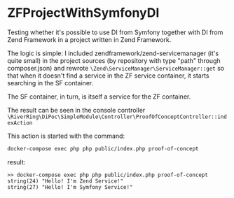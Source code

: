 # ZFProjectWithSymfonyDI 
                                    
Testing whether it's possible to use DI from Symfony together with DI from Zend Framework in a project written in Zend Framework.

The logic is simple: I included zendframework/zend-servicemanager (it's quite small) in the project sources (by repository with type "path" through composer.json) and rewrote ```\Zend\ServiceManager\ServiceManager::get``` so that when it doesn't find a service in the ZF service container, it starts searching in the SF container.

The SF container, in turn, is itself a service for the ZF container.
                                                   

The result can be seen in the console controller ```\RiverRing\DiPoc\SimpleModule\Controller\ProofOfConceptController::indexAction```

This action is started with the command:

```bash
docker-compose exec php php public/index.php proof-of-concept
```

result:
```
>> docker-compose exec php php public/index.php proof-of-concept
string(24) "Hello! I'm Zend Service!"
string(27) "Hello! I'm Symfony Service!"
```